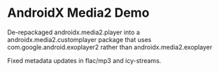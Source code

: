 # AndroidX Media2 Demo

De-repackaged androidx.media2.player into a androidx.media2.customplayer package that uses
com.google.android.exoplayer2 rather than androidx.media2.exoplayer

Fixed metadata updates in flac/mp3 and icy-streams.


